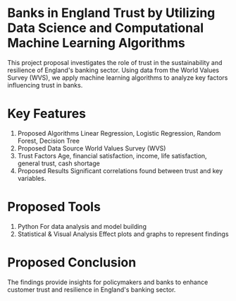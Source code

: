# Banks in England Trust by Utilizing Data Science and Computational Machine Learning Algorithms

This project proposal investigates the role of trust in the sustainability and resilience of England's banking sector. Using data from the World Values Survey (WVS), we apply machine learning algorithms to analyze key factors influencing trust in banks.

# Key Features
1. Proposed Algorithms
Linear Regression, Logistic Regression, Random Forest, Decision Tree
2. Proposed Data Source
World Values Survey (WVS)
3. Trust Factors
Age, financial satisfaction, income, life satisfaction, general trust, cash shortage
4. Proposed Results
Significant correlations found between trust and key variables.

# Proposed Tools 
1. Python
For data analysis and model building
2. Statistical & Visual Analysis
Effect plots and graphs to represent findings

# Proposed Conclusion
The findings provide insights for policymakers and banks to enhance customer trust and resilience in England's banking sector.

